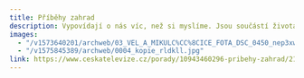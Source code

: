 ```yaml
---
title: Příběhy zahrad
description: Vypovídají o nás víc, než si myslíme. Jsou součástí života i historie. Nejkrásnějšími zahradami Čech a Moravy nás v dokumentárním filmu režisérky Ljuby Václavové provedou Václav Cílek, M. C. Putna, Zdeněk Lukeš, Markéta a Petra Veličkovi
images:
  - "/v1573640201/archweb/03_VEL_A_MIKULC%CC%8CICE_FOTA_DSC_0450_nep3xw.jpg"
  - "/v1575845389/archweb/0004_kopie_rldkll.jpg"
link: https://www.ceskatelevize.cz/porady/10943460296-pribehy-zahrad/21556226533
---
```

